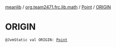 [meanlib](../../index.md) / [org.team2471.frc.lib.math](../index.md) / [Point](index.md) / [ORIGIN](./-o-r-i-g-i-n.md)

# ORIGIN

`@JvmStatic val ORIGIN: `[`Point`](index.md)